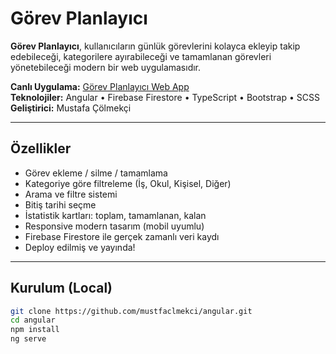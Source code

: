 #  Görev Planlayıcı

**Görev Planlayıcı**, kullanıcıların günlük görevlerini kolayca ekleyip takip edebileceği, kategorilere ayırabileceği ve tamamlanan görevleri yönetebileceği modern bir web uygulamasıdır.

 **Canlı Uygulama:** [Görev Planlayıcı Web App](https://gorev-takip-b6356.web.app)  
 **Teknolojiler:** Angular • Firebase Firestore • TypeScript • Bootstrap • SCSS  
 **Geliştirici:** Mustafa Çölmekçi

---

##  Özellikler

-  Görev ekleme / silme / tamamlama
-  Kategoriye göre filtreleme (İş, Okul, Kişisel, Diğer)
-  Arama ve filtre sistemi
-  Bitiş tarihi seçme
-  İstatistik kartları: toplam, tamamlanan, kalan
-  Responsive modern tasarım (mobil uyumlu)
-  Firebase Firestore ile gerçek zamanlı veri kaydı
-  Deploy edilmiş ve yayında!

---

##  Kurulum (Local)

```bash
git clone https://github.com/mustfaclmekci/angular.git
cd angular
npm install
ng serve
